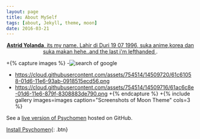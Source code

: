 ```yaml
---
layout: page
title: About MySelf
tags: [about, Jekyll, theme, moon]
date: 2016-03-21
---
```

    
<center><a href="http://astridyolanda.github.io/"><b>Astrid Yolanda</b>, its my name. Lahir di Duri 19 07 1996, suka anime,korea dan suka makan hehe..and the last i'm lefthanded </a> .</center>

+{% capture images %}
-![search of google](https://astridyolanda.github.io/assets/754514/812603306951118656748gapura.jpg)
+    https://cloud.githubusercontent.com/assets/754514/14509720/61c61058-01d6-11e6-93ab-0918515ecd56.png
+    https://cloud.githubusercontent.com/assets/754514/14509716/61ac6c8e-01d6-11e6-879f-8308883de790.png
+{% endcapture %}
+{% include gallery images=images caption="Screenshots of Moon Theme" cols=3 %}





See a [live version of Psychomen](http://astridyolanda.github.io/) hosted on GitHub.


      
[Install Psychomen](https://github.com/astridyolanda/){: .btn}
